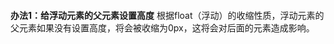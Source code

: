 ```所谓float（浮动）的消除，指的是清除float（浮动）与float（浮动）之间的对对方的影响。

```
**办法1：给浮动元素的父元素设置高度**
根据float（浮动）的收缩性质，浮动元素的父元素如果没有设置高度，将会被收缩为0px，这将会对后面的元素造成影响。
